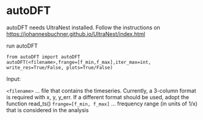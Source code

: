 # autoDFT

autoDFT needs UltraNest installed. Follow the instructions on https://johannesbuchner.github.io/UltraNest/index.html

run autoDFT

```
from autoDFT import autoDFT
autoDFT(<filename>,frange=[f_min,f_max],iter_max=int, write_res=True/False, plots=True/False)
```
Input:

```<filename>``` ... file that contains the timeseries. Currently, a 3-column format is required with x, y, y_err. If a different format should be used, adopt the function read_ts()
```frange=[f_min, f_max]``` ... frequency range (in units of 1/x) that is considered in the analysis
